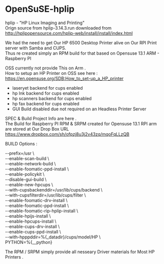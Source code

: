OpenSuSE-hplip
==============

hplip - "HP Linux Imaging and Printing"<br>
Orign source from hplip-3.14.3.run downloaded from http://hplipopensource.com/hplip-web/install/install/index.html

We had the need to get Our HP 6500 Desktop Printer alive on Our RPI Print server with Samba and CUPS.<br>
Thus re created simply an RPM build  for that based on Opensuse 13.1 ARM - Raspberry PI<br>

 OSS currently not provide  This on Arm .<br>
 How to setup an HP Printer on OSS see here : https://en.opensuse.org/SDB:How_to_set-up_a_HP_printer


-  laseryet backend for cups enabled
-  hp Ink backend for cups enabled
-  hp scanners backend for cups enabled
-  hp fax backend for cups enabled
-  GUI Build disabled due not required on an Headless Printer Server 


  SPEC & Build Project  Info are here .<br>
  The Build for Raspberry PI RPM & SRPM created for Opensuse 13.1 RPI arm <br>
  are stored at Our Drop Box URL https://www.dropbox.com/sh/ofpzj8u3j2v43zq/mqoFqLLzQB <br>



BUILD Options :

   --prefix=/usr \  <br>
   --enable-scan-build \  <br>
   --enable-network-build \  <br>
   --enable-foomatic-ppd-install \  <br>
   --enable-policykit \  <br>
   --disable-gui-build \  <br>
   --enable-new-hpcups \  <br>
   --with-cupsbackenddir=/usr/lib/cups/backend \  <br>
   --with-cupsfilterdir=/usr/lib/cups/filter \  <br>
   --enable-foomatic-drv-install \  <br>
   --enable-foomatic-ppd-install \  <br>
   --enable-foomatic-rip-hplip-install \  <br>
   --enable-hpijs-install \  <br>
   --enable-hpcups-install \  <br>
   --enable-cups-drv-install \  <br>
   --enable-cups-ppd-install \  <br>
   --with-hpppddir=%{_datadir}/cups/model/HP \  <br>
   PYTHON=%{__python}  <br>
   
   
   The RPM / SRPM simply provide  all nesseary Driver  materials for Most HP Printers .
  
